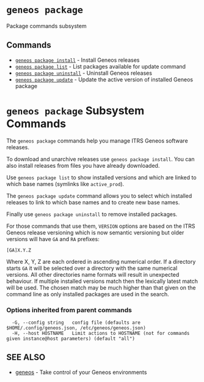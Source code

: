 # `geneos package`

Package commands subsystem


## Commands

* [`geneos package install`](geneos_package_install.md)	 - Install Geneos releases
* [`geneos package list`](geneos_package_list.md)	 - List packages available for update command
* [`geneos package uninstall`](geneos_package_uninstall.md)	 - Uninstall Geneos releases
* [`geneos package update`](geneos_package_update.md)	 - Update the active version of installed Geneos package

# `geneos package` Subsystem Commands

The `geneos package` commands help you manage ITRS Geneos software
releases.

To download and unarchive releases use `geneos package install`. You can
also install releases from files you have already downloaded.

Use `geneos package list` to show installed versions and which are
linked to which base names (symlinks like `active_prod`).

The `geneos package update` command allows you to select which installed
releases to link to which base names and to create new base names.

Finally use `geneos package uninstall` to remove installed packages.

For those commands that use them, `VERSION` options are based on the
ITRS Geneos release versioning which is now semantic versioning but
older versions will have `GA` and `RA` prefixes:

`[GA]X.Y.Z`

Where X, Y, Z are each ordered in ascending numerical order. If a
directory starts `GA` it will be selected over a directory with the same
numerical versions. All other directories name formats will result in
unexpected behaviour. If multiple installed versions match then the
lexically latest match will be used. The chosen match may be much higher
than that given on the command line as only installed packages are used
in the search.

### Options inherited from parent commands

```text
  -G, --config string   config file (defaults are $HOME/.config/geneos.json, /etc/geneos/geneos.json)
  -H, --host HOSTNAME   Limit actions to HOSTNAME (not for commands given instance@host parameters) (default "all")
```

## SEE ALSO

* [geneos](geneos.md)	 - Take control of your Geneos environments
